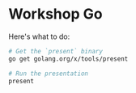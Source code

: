 Workshop Go
===========

Here's what to do:

```bash
# Get the `present` binary
go get golang.org/x/tools/present

# Run the presentation
present
```


